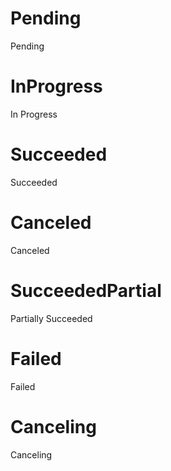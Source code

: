 # Pending

Pending

# InProgress

In Progress

# Succeeded

Succeeded

# Canceled

Canceled

# SucceededPartial

Partially Succeeded

# Failed

Failed

# Canceling

Canceling
